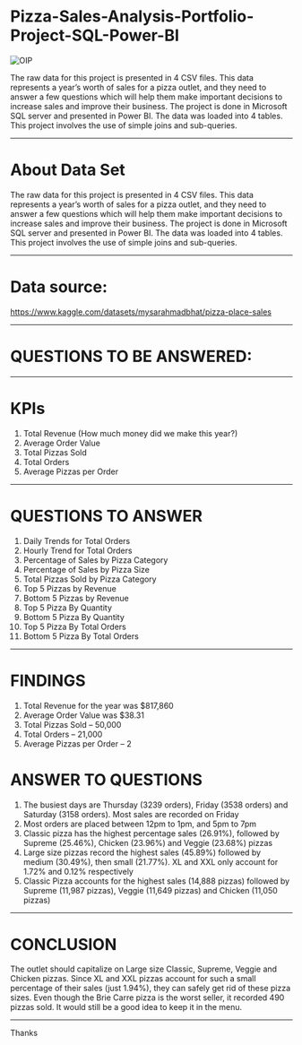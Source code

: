 # Pizza-Sales-Analysis-Portfolio-Project-SQL-Power-BI
![OIP](https://github.com/user-attachments/assets/378f0baa-35ec-4965-aae7-9fa63bb3486d)

The raw data for this project is presented in 4 CSV files. This data represents a year’s worth of sales for a pizza outlet, and they need to answer a few questions which will help them make important decisions to increase sales and improve their business.
The project is done in Microsoft SQL server and presented in Power BI. The data was loaded into 4 tables. This project involves the use of simple joins and sub-queries.

---
# About Data Set
The raw data for this project is presented in 4 CSV files. This data represents a year’s worth of sales for a pizza outlet, and they need to answer a few questions which will help them make important decisions to increase sales and improve their business.
The project is done in Microsoft SQL server and presented in Power BI. The data was loaded into 4 tables. This project involves the use of simple joins and sub-queries.

---
# Data source:
https://www.kaggle.com/datasets/mysarahmadbhat/pizza-place-sales

---
# QUESTIONS TO BE ANSWERED:

---
# KPIs 
1. Total Revenue (How much money did we make this year?)
2. Average Order Value
3. Total Pizzas Sold
4. Total Orders
5. Average Pizzas per Order

***
# QUESTIONS TO ANSWER
1. Daily Trends for Total Orders
2. Hourly Trend for Total Orders
3. Percentage of Sales by Pizza Category
4. Percentage of Sales by Pizza Size
5. Total Pizzas Sold by Pizza Category
6. Top 5 Pizzas by Revenue
7. Bottom 5 Pizzas by Revenue
8. Top 5 Pizza By Quantity
9. Bottom 5 Pizza By Quantity
10. Top 5 Pizza By Total Orders
11. Bottom 5 Pizza By Total Orders

---
# FINDINGS
1. Total Revenue for the year was $817,860
2. Average Order Value was $38.31
3. Total Pizzas Sold – 50,000
4. Total Orders – 21,000
5. Average Pizzas per Order – 2

# ANSWER TO QUESTIONS
1. The busiest days are Thursday (3239 orders), Friday (3538 orders) and Saturday (3158 orders). Most sales are recorded on Friday
2. Most orders are placed between 12pm to 1pm, and 5pm to 7pm
3. Classic pizza has the highest percentage sales (26.91%), followed by Supreme (25.46%), Chicken (23.96%) and Veggie (23.68%) pizzas
4. Large size pizzas record the highest sales (45.89%) followed by medium (30.49%), then small (21.77%). XL and XXL only account for 1.72% and 0.12% respectively
5. Classic Pizza accounts for the highest sales (14,888 pizzas) followed by Supreme (11,987 pizzas), Veggie (11,649 pizzas) and Chicken (11,050 pizzas)

---
# CONCLUSION
The outlet should capitalize on Large size Classic, Supreme, Veggie and Chicken pizzas.
Since XL and XXL pizzas account for such a small percentage of their sales (just 1.94%), they can safely get rid of these pizza sizes.
Even though the Brie Carre pizza is the worst seller, it recorded 490 pizzas sold. It would still be a good idea to keep it in the menu.

---
Thanks




